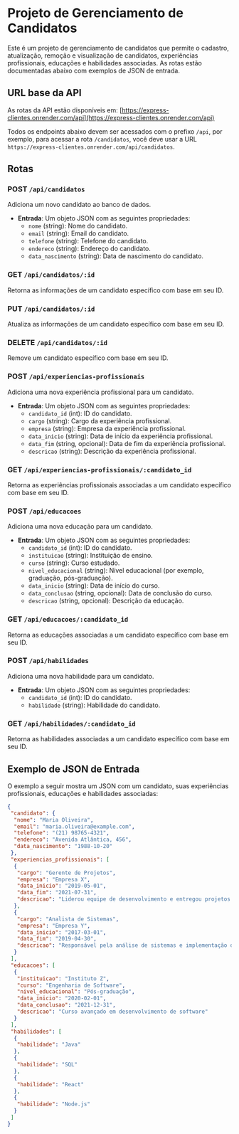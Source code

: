# Projeto de Gerenciamento de Candidatos

Este é um projeto de gerenciamento de candidatos que permite o cadastro, atualização, remoção e visualização de candidatos, experiências profissionais, educações e habilidades associadas. As rotas estão documentadas abaixo com exemplos de JSON de entrada.

## URL base da API

As rotas da API estão disponíveis em: [https://express-clientes.onrender.com/api](https://express-clientes.onrender.com/api)

Todos os endpoints abaixo devem ser acessados com o prefixo `/api`, por exemplo, para acessar a rota `/candidatos`, você deve usar a URL `https://express-clientes.onrender.com/api/candidatos`.

## Rotas

### POST `/api/candidatos`

Adiciona um novo candidato ao banco de dados.

- **Entrada**: Um objeto JSON com as seguintes propriedades:
  - `nome` (string): Nome do candidato.
  - `email` (string): Email do candidato.
  - `telefone` (string): Telefone do candidato.
  - `endereco` (string): Endereço do candidato.
  - `data_nascimento` (string): Data de nascimento do candidato.

### GET `/api/candidatos/:id`

Retorna as informações de um candidato específico com base em seu ID.

### PUT `/api/candidatos/:id`

Atualiza as informações de um candidato específico com base em seu ID.

### DELETE `/api/candidatos/:id`

Remove um candidato específico com base em seu ID.

### POST `/api/experiencias-profissionais`

Adiciona uma nova experiência profissional para um candidato.

- **Entrada**: Um objeto JSON com as seguintes propriedades:
  - `candidato_id` (int): ID do candidato.
  - `cargo` (string): Cargo da experiência profissional.
  - `empresa` (string): Empresa da experiência profissional.
  - `data_inicio` (string): Data de início da experiência profissional.
  - `data_fim` (string, opcional): Data de fim da experiência profissional.
  - `descricao` (string): Descrição da experiência profissional.

### GET `/api/experiencias-profissionais/:candidato_id`

Retorna as experiências profissionais associadas a um candidato específico com base em seu ID.

### POST `/api/educacoes`

Adiciona uma nova educação para um candidato.

- **Entrada**: Um objeto JSON com as seguintes propriedades:
  - `candidato_id` (int): ID do candidato.
  - `instituicao` (string): Instituição de ensino.
  - `curso` (string): Curso estudado.
  - `nivel_educacional` (string): Nível educacional (por exemplo, graduação, pós-graduação).
  - `data_inicio` (string): Data de início do curso.
  - `data_conclusao` (string, opcional): Data de conclusão do curso.
  - `descricao` (string, opcional): Descrição da educação.

### GET `/api/educacoes/:candidato_id`

Retorna as educações associadas a um candidato específico com base em seu ID.

### POST `/api/habilidades`

Adiciona uma nova habilidade para um candidato.

- **Entrada**: Um objeto JSON com as seguintes propriedades:
  - `candidato_id` (int): ID do candidato.
  - `habilidade` (string): Habilidade do candidato.

### GET `/api/habilidades/:candidato_id`

Retorna as habilidades associadas a um candidato específico com base em seu ID.

## Exemplo de JSON de Entrada

O exemplo a seguir mostra um JSON com um candidato, suas experiências profissionais, educações e habilidades associadas:

```json
{
 "candidato": {
  "nome": "Maria Oliveira",
  "email": "maria.oliveira@example.com",
  "telefone": "(21) 98765-4321",
  "endereco": "Avenida Atlântica, 456",
  "data_nascimento": "1988-10-20"
 },
 "experiencias_profissionais": [
  {
   "cargo": "Gerente de Projetos",
   "empresa": "Empresa X",
   "data_inicio": "2019-05-01",
   "data_fim": "2021-07-31",
   "descricao": "Liderou equipe de desenvolvimento e entregou projetos de sucesso"
  },
  {
   "cargo": "Analista de Sistemas",
   "empresa": "Empresa Y",
   "data_inicio": "2017-03-01",
   "data_fim": "2019-04-30",
   "descricao": "Responsável pela análise de sistemas e implementação de soluções"
  }
 ],
 "educacoes": [
  {
   "instituicao": "Instituto Z",
   "curso": "Engenharia de Software",
   "nivel_educacional": "Pós-graduação",
   "data_inicio": "2020-02-01",
   "data_conclusao": "2021-12-31",
   "descricao": "Curso avançado em desenvolvimento de software"
  }
 ],
 "habilidades": [
  {
   "habilidade": "Java"
  },
  {
   "habilidade": "SQL"
  },
  {
   "habilidade": "React"
  },
  {
   "habilidade": "Node.js"
  }
 ]
}
